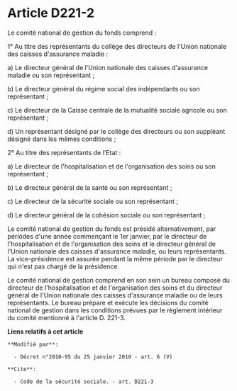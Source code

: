 # Article D221-2

Le comité national de gestion du fonds comprend : 

1° Au titre des représentants du collège des directeurs de l'Union nationale des caisses d'assurance maladie : 

a) Le directeur général de l'Union nationale des caisses d'assurance maladie ou son représentant ; 

b) Le directeur général du régime social des indépendants ou son représentant ; 

c) Le directeur de la Caisse centrale de la mutualité sociale agricole ou son représentant ; 

d) Un représentant désigné par le collège des directeurs ou son suppléant désigné dans les mêmes conditions ; 

2° Au titre des représentants de l'Etat : 

a) Le directeur de l'hospitalisation et de l'organisation des soins ou son représentant ; 

b) Le directeur général de la santé ou son représentant ; 

c) Le directeur de la sécurité sociale ou son représentant ; 

d) Le      directeur général de la cohésion sociale  ou son représentant ; 

Le comité national de gestion du fonds est présidé alternativement, par périodes d'une année commençant le 1er janvier, par
le directeur de l'hospitalisation et de l'organisation des soins et le directeur général de l'Union nationale des caisses
d'assurance maladie, ou leurs représentants. La vice-présidence est assurée pendant la même période par le directeur qui
n'est pas chargé de la présidence. 

Le comité national de gestion comprend en son sein un bureau composé du directeur de l'hospitalisation et de l'organisation
des soins et du directeur général de l'Union nationale des caisses d'assurance maladie ou de leurs représentants. Le bureau
prépare et exécute les décisions du comité national de gestion dans les conditions prévues par le règlement intérieur du
comité mentionné à l'article D. 221-3.

**Liens relatifs à cet article**

	**Modifié par**:

	  - Décret n°2010-95 du 25 janvier 2010 - art. 6 (V)

	**Cite**:

	  - Code de la sécurité sociale. - art. D221-3
